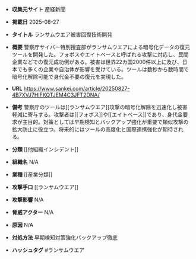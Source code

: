 - **収集元サイト**
産経新聞

- **掲載日**
2025-08-27

- **タイトル**
ランサムウエア被害回復技術開発

- **概要**
警察庁サイバー特別捜査部がランサムウエアによる暗号化データの復元ツールを開発した。フォボスやエイトベースと呼ばれる攻撃に対応し、民間企業などでの復元成功例がある。被害は世界22カ国2000件以上に及び、日本でも多くの企業や自治体が影響を受けている。ツールは数秒から数時間で暗号化解除可能で身代金不要の復元を実現した。

- **URL**
https://www.sankei.com/article/20250827-4B7XVJ7HIFKQTJEM4C3JFT2DNA/

- **備考**
警察庁のツールは[[ランサムウエア]]攻撃の暗号化解除を迅速化し被害軽減に寄与する。攻撃者は[[フォボス]]や[[エイトベース]]であり、身代金要求が主目的。対策としては早期検知とバックアップ強化が重要で類似攻撃の拡大防止に役立つ。将来的にはツールの高度化と国際連携強化が期待される。

- **分類**
[[他組織インシデント]]

- **組織名**
N/A

- **業種**
[[産業分類]]

- **攻撃手口**
[[ランサムウエア]]

- **攻撃影響**
N/A

- **脅威アクター**
N/A

- **原因**
N/A

- **対処方法**
早期検知対策強化バックアップ徹底

- **ハッシュタグ**
#ランサムウエア
